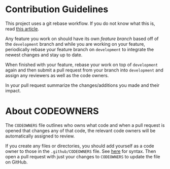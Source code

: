 # Contribution Guidelines
This project uses a git rebase workflow. If you do not know what this is, read [this article](https://randyfay.com/content/rebase-workflow-git). 

Any feature you work on should have its own *feature branch* based off of the `development` branch and while you are working on your feature, periodically rebase your feature branch on `development` to integrate the newest changes and stay up to date. 

When finished with your feature, rebase your work on top of `development` again and then submit a pull request from your branch into `development` and assign any reviewers as well as the code owners. 

In your pull request summarize the changes/additions you made and their impact.

# About CODEOWNERS
The `CODEOWNERS` file outlines who owns what code and when a pull request is opened that changes any of that code, the relevant code owners will be automatically assigned to review.

If you create any files or directories, you should add yourself as a code owner to those in the `.github/CODEOWNERS` file. See [here](https://help.github.com/articles/about-codeowners/) for syntax. Then open a pull request with just your changes to `CODEOWNERS` to update the file on GitHub.